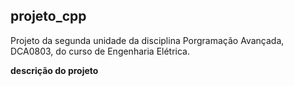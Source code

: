 ## projeto_cpp

Projeto da segunda unidade da disciplina Porgramação Avançada, DCA0803, do curso de Engenharia Elétrica.

**descrição do projeto**
